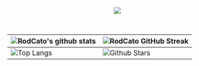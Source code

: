 <p align="center">
  <a href="https://github.com/RodCato"><img src="https://readme-typing-svg.herokuapp.com/?lines=Hi,%20I'm%20Catalino%20(aka%20Rod)%20;Full%20Stack%20Web%20Developer;Excited%20to%20code%20and%20connect;Always%20learning%20new%20tech&font=Pacifico&center=true&width=650&height=120&color=0c7dff&vCenter=true&size=45%22"></a>
</p>
<div align="center">
 <br />


| ![RodCato's github stats](https://github-readme-stats.vercel.app/api?username=RodCato&show_icons=true&theme=transparent) | ![RodCato GitHub Streak](https://github-readme-streak-stats.herokuapp.com/?user=RodCato&theme=transparent) |
| --- | --- |
| ![Top Langs](https://github-readme-stats.vercel.app/api/top-langs/?username=RodCato&theme=dark) | ![Github Stars](https://github-readme-stats.vercel.app/api?username=RodCato&show_icons=true&locale=en&count_private=true&hide_rank=true&custom_title=My%20GitHub%20Stats&disable_animations=true&theme=transparent) |<img src="https://media.giphy.com/media/iY8CRBdQXODJSCERIr/giphy.gif" width="35"><b> Github Stats </b>
<br>




 
  


</div>
